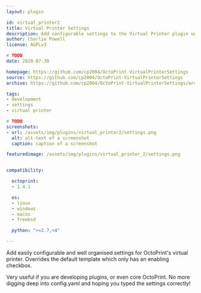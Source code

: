 ```yaml
---
layout: plugin

id: virtual_printer2
title: Virtual Printer Settings
description: Add configurable settings to the Virtual Printer plugin under OctoPrint's settings
author: Charlie Powell
license: AGPLv3

# TODO
date: 2020-07-30

homepage: https://github.com/cp2004/OctoPrint-VirtualPrinterSettings
source: https://github.com/cp2004/OctoPrint-VirtualPrinterSettings
archive: https://github.com/cp2004/OctoPrint-VirtualPrinterSettings/archive/master.zip

tags:
- development
- settings
- virtual printer

# TODO
screenshots:
- url: /assets/img/plugins/virtual_printer2/settings.png
  alt: alt-text of a screenshot
  caption: caption of a screenshot

featuredimage: /assets/img/plugins/virtual_printer_2/settings.png


compatibility:

  octoprint:
  - 1.4.1

  os:
  - linux
  - windows
  - macos
  - freebsd

  python: ">=2.7,<4"

---
```


Add easily configurable and well organised settings for OctoPrint's virtual printer.
Overrides the default template which only has an enabling checkbox.

Very useful if you are developing plugins, or even core OctoPrint. No more digging deep into config.yaml and hoping you typed the settings correctly!

